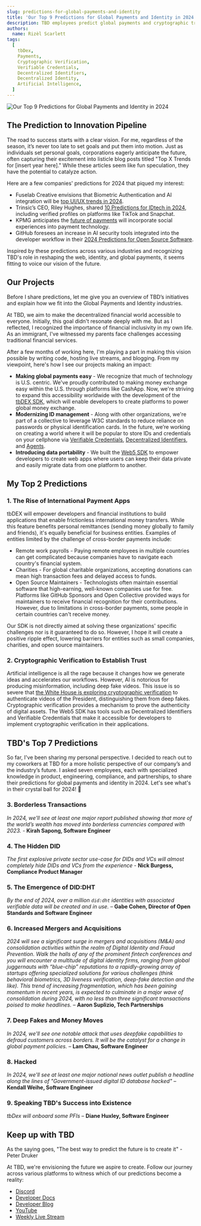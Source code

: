 ```yaml
---
slug: predictions-for-global-payments-and-identity
title: 'Our Top 9 Predictions for Global Payments and Identity in 2024'
description: TBD employees predict global payments and cryptographic trust on the horizon
authors:
  name: Rizèl Scarlett
tags:
  [
    tbDex,
    Payments,
    Cryptographic Verification,
    Verifiable Credentials,
    Decentralized Identifiers,
    Decentralized Identity,
    Artificial Intelligence,
  ]
---
```


<head>
  <meta property="og:title" content="Our Top 9 Predictions for Global Payments and Identity in 2024" />
  <meta property="og:type" content="website" />
  <meta property="og:url" content='https://developer.tbd.website/blog/2024-02-28-predictions-for-global-payments-and-identity' />
  <meta name="og:description" content="TBD employees predict global payments and cryptographic trust on the horizon" />
  <meta property="og:image" content="https://developer.tbd.website/assets/images/tbd-predicts-0c3c3d7a89d1b0bf9ee0b42916212806.png" />

  <meta name="twitter:card" content="summary_large_image" />
  <meta property="twitter:domain" content="developer.tbd.website" />
  <meta name="twitter:site" content="@tbdevs" />
  <meta name="twitter:title" content="Our Top 9 Predictions for Global Payments and Identity in 2024" />
  <meta property="twitter:url" content='https://developer.tbd.website/blog/2024-02-28-predictions-for-global-payments-and-identity' /> 
  <meta name="twitter:description" content="TBD employees predict global payments and cryptographic trust on the horizon" />
  <meta name="twitter:image" content="https://developer.tbd.website/assets/images/tbd-predicts-0c3c3d7a89d1b0bf9ee0b42916212806.png" />

  <link rel="apple-touch-icon" href="https://developer.tbd.website/img/tbd-fav-icon-main.png" />
</head>

![Our Top 9 Predictions for Global Payments and Identity in 2024](/img/tbd-predicts.png)

## The Prediction to Innovation Pipeline

The road to success starts with a clear vision. For me, regardless of the season, it’s never too late to set goals and put them into motion. Just as individuals set personal goals, corporations eagerly anticipate the future, often capturing their excitement into listicle blog posts titled "Top X Trends for [insert year here]." While these articles seem like fun speculation, they have the potential to catalyze action.

Here are a few companies' predictions for 2024 that piqued my interest:

* Fuselab Creative envisions that Biometric Authentication and AI integration will be [top UI/UX trends in 2024](https://fuselabcreative.com/top-20-ui-ux-design-trends-for-2024).
* Trinsic’s CEO, Riley Hughes, shared [10 Predictions for IDtech in 2024](https://trinsic.id/10-predictions-for-the-identity-industry-in-2024/), including verified profiles on platforms like TikTok and Snapchat.
* KPMG anticipates the [future of payments](https://assets.kpmg.com/content/dam/kpmg/uz/pdf/2020/04/uz-10-predictions-for-the-future-of-payments.pdf) will incorporate social experiences into payment technology.
* GitHub foresees an increase in AI security tools integrated into the developer workflow in their [2024 Predictions for Open Source Software](https://www.linkedin.com/pulse/2024-predictions-open-source-software-github-rtxdc).

Inspired by these predictions across various industries and recognizing TBD's role in reshaping the web, identity, and global payments, it seems fitting to voice our vision of the future.

## Our Projects

Before I share predictions, let me give you an overview of TBD’s initiatives and explain how we fit into the Global Payments and Identity industries.

At TBD, we aim to make the decentralized financial world accessible to everyone. Initially, this goal didn't resonate deeply with me. But as I reflected, I recognized the importance of financial inclusivity in my own life. As an immigrant, I've witnessed my parents face challenges accessing traditional financial services.

After a few months of working here, I'm playing a part in making this vision possible by writing code, hosting live streams, and blogging. From my viewpoint, here's how I see our projects making an impact:

* **Making global payments easy** - We recognize that much of technology is U.S. centric. We've proudly contributed to making money exchange easy within the U.S. through platforms like CashApp. Now, we're striving to expand this accessibility worldwide with the development of the [tbDEX SDK](https://developer.tbd.website/docs/tbdex/), which will enable developers to create platforms to power global money exchange.
* **Modernizing ID management** - Along with other organizations, we're part of a collective to leverage W3C standards to reduce reliance on passwords or physical identification cards. In the future, we’re working on creating a world where it will be popular to store IDs and credentials on your cellphone via [Verifiable Credentials](https://developer.tbd.website/docs/web5/learn/verifiable-credentials), [Decentralized Identifiers](https://developer.tbd.website/docs/web5/learn/decentralized-identifiers), and [Agents](https://developer.tbd.website/docs/web5/learn/agents).
* **Introducing data portability** - We built the [Web5 SDK](https://developer.tbd.website/docs/web5/) to empower developers to create web apps where users can keep their data private and easily migrate data from one platform to another.

## My Top 2 Predictions

### 1. The Rise of International Payment Apps

tbDEX will empower developers and financial institutions to build applications that enable frictionless international money transfers. While this feature benefits personal remittances (sending money globally to family and friends), it's equally beneficial for business entities. Examples of entities limited by the challenge of cross-border payments include:

* Remote work payrolls - Paying remote employees in multiple countries can get complicated because companies have to navigate each country's financial system.
* Charities - For global charitable organizations, accepting donations can mean high transaction fees and delayed access to funds.
* Open Source Maintainers - Technologists often maintain essential software that high-earning, well-known companies use for free. Platforms like GitHub Sponsors and Open Collective provided ways for maintainers to receive financial recognition for their contributions. However, due to limitations in cross-border payments, some people in certain countries can't receive money.

Our SDK is not directly aimed at solving these organizations' specific challenges nor is it guaranteed to do so. However, I hope it will create a positive ripple effect, lowering barriers for entities such as small companies, charities, and open source maintainers.


### 2. Cryptographic Verification to Establish Trust

Artificial intelligence is all the rage because it changes how we generate ideas and accelerates our workflows. However, AI is notorious for producing misinformation, including deep fake videos. This issue is so severe that [the White House is exploring cryptographic verification](https://www-businessinsider-com.cdn.ampproject.org/c/s/www.businessinsider.com/white-house-cryptographically-verify-official-communications-ai-deep-fakes-surge-2024-2?amp) to authenticate videos of the President, distinguishing them from deep fakes. Cryptographic verification provides a mechanism to prove the authenticity of digital assets. The Web5 SDK has tools such as Decentralized Identifiers and Verifiable Credentials that make it accessible for developers to implement cryptographic verification in their applications.


## TBD's Top 7 Predictions

So far, I've been sharing my personal perspective. I decided to reach out to my coworkers at TBD for a more holistic perspective of our company’s and the industry’s future. I asked seven employees, each with specialized knowledge in product, engineering, compliance, and partnerships, to share their predictions for global payments and identity in 2024. Let's see what's in their crystal ball for 2024! 🔮

### 3. Borderless Transactions

_In 2024, we’ll see at least one major report published showing that more of the world’s wealth has moved into borderless currencies compared with 2023. -_ **Kirah Sapong, Software Engineer**

### 4. The Hidden DID

_The first explosive private sector use-case for DIDs and VCs will almost completely hide DIDs and VCs from the experience_ - **Nick Burgess, Compliance Product Manager**

### 5. The Emergence of DID:DHT

_By the end of 2024, over a million `did:dht` identities with associated verifiable data will be created and in use._ – **Gabe Cohen, Director of Open Standards and Software Engineer**

### 6. Increased Mergers and Acquisitions

_2024 will see a significant surge in mergers and acquisitions (M&A) and consolidation activities within the realm of Digital Identity and Fraud Prevention. Walk the halls of any of the prominent fintech conferences and you will encounter a multitude of digital identity firms, ranging from global juggernauts with “blue-chip” reputations to a rapidly-growing array of startups offering specialized solutions for various challenges (think behavioral biometrics, 3D liveness verification, deep-fake detection and the like). This trend of increasing fragmentation, which has been gaining momentum in recent years, is expected to culminate in a major wave of consolidation during 2024, with no less than three significant transactions poised to make headlines._ – **Aaron Suplizio, Tech Partnerships**

### 7. Deep Fakes and Money Moves

_In 2024, we'll see one notable attack that uses deepfake capabilities to defraud customers across borders. It will be the catalyst for a change in global payment policies._ – **Lam Chau, Software Engineer**

### 8. Hacked

_In 2024, we'll see at least one major national news outlet publish a headline along the lines of "Government-issued digital ID database hacked"_ – **Kendall Weihe, Software Engineer**

### 9. Speaking TBD's Success into Existence

_tbDex will onboard some PFIs_ – **Diane Huxley, Software Engineer**

## Keep up with TBD

As the saying goes, "The best way to predict the future is to create it" - Peter Druker

At TBD, we're envisioning the future we aspire to create. Follow our journey across various platforms to witness which of our predictions become a reality:

* [Discord](https://discord.com/invite/tbd)
* [Developer Docs](https://developer.tbd.website/docs)
* [Developer Blog](https://developer.tbd.website/blog)
* [YouTube](https://www.youtube.com/@TBD54566975)
* [Weekly Live Stream](https://www.twitch.tv/tbdevs)